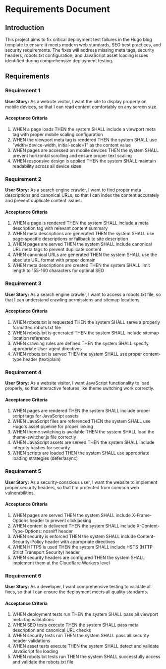 # Requirements Document

## Introduction

This project aims to fix critical deployment test failures in the Hugo blog template to ensure it meets modern web standards, SEO best practices, and security requirements. The fixes will address missing meta tags, security headers, robots.txt configuration, and JavaScript asset loading issues identified during comprehensive deployment testing.

## Requirements

### Requirement 1

**User Story:** As a website visitor, I want the site to display properly on mobile devices, so that I can read content comfortably on any screen size.

#### Acceptance Criteria

1. WHEN a page loads THEN the system SHALL include a viewport meta tag with proper mobile scaling configuration
2. WHEN the viewport meta tag is rendered THEN the system SHALL use "width=device-width, initial-scale=1" as the content value
3. WHEN pages are accessed on mobile devices THEN the system SHALL prevent horizontal scrolling and ensure proper text scaling
4. WHEN responsive design is applied THEN the system SHALL maintain readability across all device sizes

### Requirement 2

**User Story:** As a search engine crawler, I want to find proper meta descriptions and canonical URLs, so that I can index the content accurately and prevent duplicate content issues.

#### Acceptance Criteria

1. WHEN a page is rendered THEN the system SHALL include a meta description tag with relevant content summary
2. WHEN meta descriptions are generated THEN the system SHALL use page-specific descriptions or fallback to site description
3. WHEN pages are served THEN the system SHALL include canonical URL meta tags to prevent duplicate content
4. WHEN canonical URLs are generated THEN the system SHALL use the absolute URL format with proper domain
5. WHEN meta descriptions are created THEN the system SHALL limit length to 155-160 characters for optimal SEO

### Requirement 3

**User Story:** As a search engine crawler, I want to access a robots.txt file, so that I can understand crawling permissions and sitemap locations.

#### Acceptance Criteria

1. WHEN robots.txt is requested THEN the system SHALL serve a properly formatted robots.txt file
2. WHEN robots.txt is generated THEN the system SHALL include sitemap location reference
3. WHEN crawling rules are defined THEN the system SHALL specify appropriate User-agent directives
4. WHEN robots.txt is served THEN the system SHALL use proper content-type header (text/plain)

### Requirement 4

**User Story:** As a website visitor, I want JavaScript functionality to load properly, so that interactive features like theme switching work correctly.

#### Acceptance Criteria

1. WHEN pages are rendered THEN the system SHALL include proper script tags for JavaScript assets
2. WHEN JavaScript files are referenced THEN the system SHALL use Hugo's asset pipeline for proper linking
3. WHEN theme switching is available THEN the system SHALL load the theme-switcher.js file correctly
4. WHEN JavaScript assets are served THEN the system SHALL include integrity hashes for security
5. WHEN scripts are loaded THEN the system SHALL use appropriate loading strategies (defer/async)

### Requirement 5

**User Story:** As a security-conscious user, I want the website to implement proper security headers, so that I'm protected from common web vulnerabilities.

#### Acceptance Criteria

1. WHEN pages are served THEN the system SHALL include X-Frame-Options header to prevent clickjacking
2. WHEN content is delivered THEN the system SHALL include X-Content-Type-Options: nosniff header
3. WHEN security is enforced THEN the system SHALL include Content-Security-Policy header with appropriate directives
4. WHEN HTTPS is used THEN the system SHALL include HSTS (HTTP Strict Transport Security) header
5. WHEN security headers are configured THEN the system SHALL implement them at the Cloudflare Workers level

### Requirement 6

**User Story:** As a developer, I want comprehensive testing to validate all fixes, so that I can ensure the deployment meets all quality standards.

#### Acceptance Criteria

1. WHEN deployment tests run THEN the system SHALL pass all viewport meta tag validations
2. WHEN SEO tests execute THEN the system SHALL pass meta description and canonical URL checks
3. WHEN security tests run THEN the system SHALL pass all security header validations
4. WHEN asset tests execute THEN the system SHALL detect and validate JavaScript file loading
5. WHEN robots.txt tests run THEN the system SHALL successfully access and validate the robots.txt file